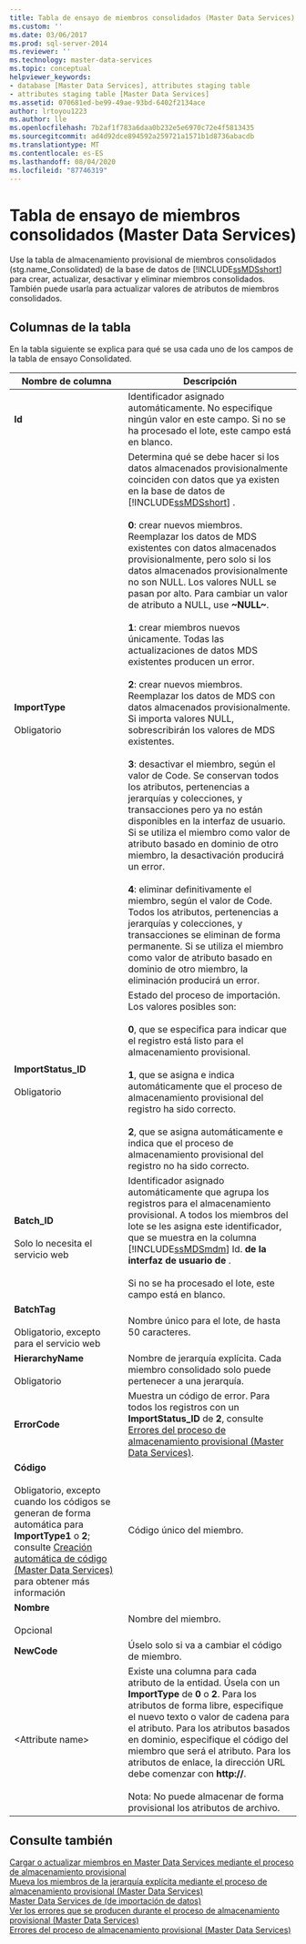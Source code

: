 ```yaml
---
title: Tabla de ensayo de miembros consolidados (Master Data Services) | Microsoft Docs
ms.custom: ''
ms.date: 03/06/2017
ms.prod: sql-server-2014
ms.reviewer: ''
ms.technology: master-data-services
ms.topic: conceptual
helpviewer_keywords:
- database [Master Data Services], attributes staging table
- attributes staging table [Master Data Services]
ms.assetid: 070681ed-be99-49ae-93bd-6402f2134ace
author: lrtoyou1223
ms.author: lle
ms.openlocfilehash: 7b2af1f783a6daa0b232e5e6970c72e4f5813435
ms.sourcegitcommit: ad4d92dce894592a259721a1571b1d8736abacdb
ms.translationtype: MT
ms.contentlocale: es-ES
ms.lasthandoff: 08/04/2020
ms.locfileid: "87746319"
---
```

# <a name="consolidated-member-staging-table-master-data-services"></a>Tabla de ensayo de miembros consolidados (Master Data Services)
  Use la tabla de almacenamiento provisional de miembros consolidados (stg.name_Consolidated) de la base de datos de [!INCLUDE[ssMDSshort](../includes/ssmdsshort-md.md)] para crear, actualizar, desactivar y eliminar miembros consolidados. También puede usarla para actualizar valores de atributos de miembros consolidados.  
  
##  <a name="table-columns"></a><a name="TableColumns"></a>Columnas de la tabla  
 En la tabla siguiente se explica para qué se usa cada uno de los campos de la tabla de ensayo Consolidated.  
  
|Nombre de columna|Descripción|  
|-----------------|-----------------|  
|**Id**|Identificador asignado automáticamente. No especifique ningún valor en este campo. Si no se ha procesado el lote, este campo está en blanco.|  
|**ImportType**<br /><br /> Obligatorio|Determina qué se debe hacer si los datos almacenados provisionalmente coinciden con datos que ya existen en la base de datos de [!INCLUDE[ssMDSshort](../includes/ssmdsshort-md.md)] .<br /><br /> **0**: crear nuevos miembros. Reemplazar los datos de MDS existentes con datos almacenados provisionalmente, pero solo si los datos almacenados provisionalmente no son NULL. Los valores NULL se pasan por alto. Para cambiar un valor de atributo a NULL, use **~NULL~**.<br /><br /> **1**: crear miembros nuevos únicamente. Todas las actualizaciones de datos MDS existentes producen un error.<br /><br /> **2**: crear nuevos miembros. Reemplazar los datos de MDS con datos almacenados provisionalmente. Si importa valores NULL, sobrescribirán los valores de MDS existentes.<br /><br /> **3**: desactivar el miembro, según el valor de Code. Se conservan todos los atributos, pertenencias a jerarquías y colecciones, y transacciones pero ya no están disponibles en la interfaz de usuario. Si se utiliza el miembro como valor de atributo basado en dominio de otro miembro, la desactivación producirá un error.<br /><br /> **4**: eliminar definitivamente el miembro, según el valor de Code. Todos los atributos, pertenencias a jerarquías y colecciones, y transacciones se eliminan de forma permanente. Si se utiliza el miembro como valor de atributo basado en dominio de otro miembro, la eliminación producirá un error.|  
|**ImportStatus_ID**<br /><br /> Obligatorio|Estado del proceso de importación. Los valores posibles son:<br /><br /> **0**, que se especifica para indicar que el registro está listo para el almacenamiento provisional.<br /><br /> **1**, que se asigna e indica automáticamente que el proceso de almacenamiento provisional del registro ha sido correcto.<br /><br /> **2**, que se asigna automáticamente e indica que el proceso de almacenamiento provisional del registro no ha sido correcto.|  
|**Batch_ID**<br /><br /> Solo lo necesita el servicio web|Identificador asignado automáticamente que agrupa los registros para el almacenamiento provisional. A todos los miembros del lote se les asigna este identificador, que se muestra en la columna [!INCLUDE[ssMDSmdm](../includes/ssmdsmdm-md.md)] Id. **de la interfaz de usuario de** .<br /><br /> Si no se ha procesado el lote, este campo está en blanco.|  
|**BatchTag**<br /><br /> Obligatorio, excepto para el servicio web|Nombre único para el lote, de hasta 50 caracteres.|  
|**HierarchyName**<br /><br /> Obligatorio|Nombre de jerarquía explícita. Cada miembro consolidado solo puede pertenecer a una jerarquía.|  
|**ErrorCode**|Muestra un código de error. Para todos los registros con un **ImportStatus_ID** de **2**, consulte [Errores del proceso de almacenamiento provisional &#40;Master Data Services&#41;](staging-process-errors-master-data-services.md).|  
|**Código**<br /><br /> Obligatorio, excepto cuando los códigos se generan de forma automática para **ImportType1** o **2**; consulte [Creación automática de código &#40;Master Data Services&#41;](../../2014/master-data-services/automatic-code-creation-master-data-services.md) para obtener más información|Código único del miembro.|  
|**Nombre**<br /><br /> Opcional|Nombre del miembro.|  
|**NewCode**|Úselo solo si va a cambiar el código de miembro.|  
|\<Attribute name>|Existe una columna para cada atributo de la entidad. Úsela con un **ImportType** de **0** o **2**. Para los atributos de forma libre, especifique el nuevo texto o valor de cadena para el atributo. Para los atributos basados en dominio, especifique el código del miembro que será el atributo. Para los atributos de enlace, la dirección URL debe comenzar con **http://**.<br /><br /> Nota: No puede almacenar de forma provisional los atributos de archivo.|  
  
## <a name="see-also"></a>Consulte también  
 [Cargar o actualizar miembros en Master Data Services mediante el proceso de almacenamiento provisional](add-update-and-delete-data-master-data-services.md)   
 [Mueva los miembros de la jerarquía explícita mediante el proceso de almacenamiento provisional &#40;Master Data Services&#41;](add-update-and-delete-data-master-data-services.md)   
 [Master Data Services de &#40;de importación de datos&#41;](overview-importing-data-from-tables-master-data-services.md)   
 [Ver los errores que se producen durante el proceso de almacenamiento provisional &#40;Master Data Services&#41;](view-errors-that-occur-during-staging-master-data-services.md)   
 [Errores del proceso de almacenamiento provisional &#40;Master Data Services&#41;](staging-process-errors-master-data-services.md)  
  
  
